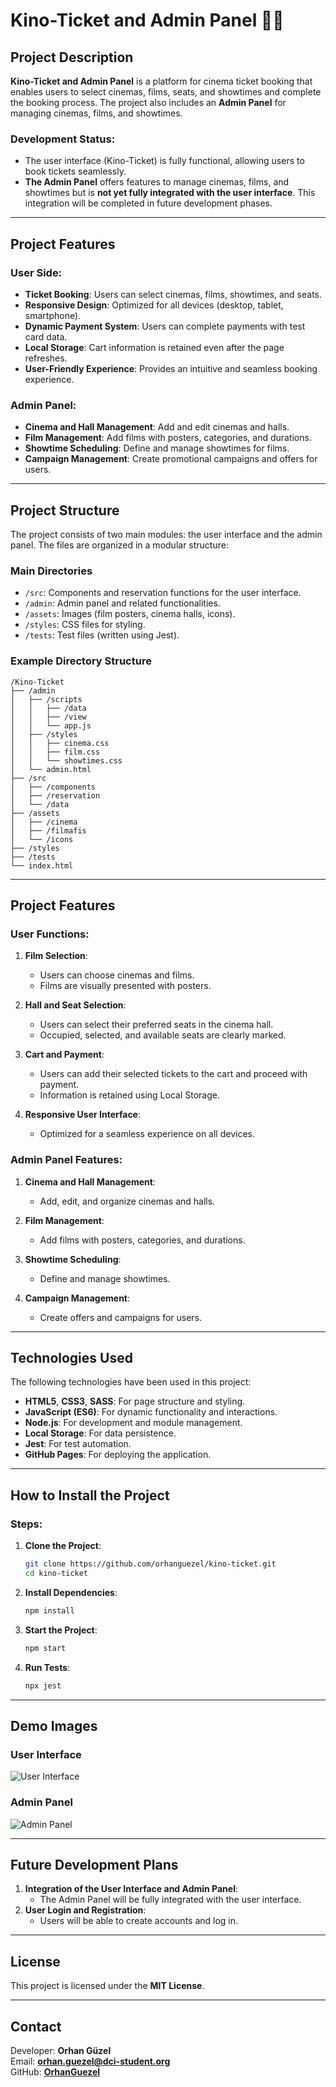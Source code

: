 
# Kino-Ticket and Admin Panel 🎥🍿

## Project Description
**Kino-Ticket and Admin Panel** is a platform for cinema ticket booking that enables users to select cinemas, films, seats, and showtimes and complete the booking process. The project also includes an **Admin Panel** for managing cinemas, films, and showtimes.

### Development Status:
- The user interface (Kino-Ticket) is fully functional, allowing users to book tickets seamlessly.
- **The Admin Panel** offers features to manage cinemas, films, and showtimes but is **not yet fully integrated with the user interface**. This integration will be completed in future development phases.

---

## Project Features

### User Side:
- **Ticket Booking**: Users can select cinemas, films, showtimes, and seats.
- **Responsive Design**: Optimized for all devices (desktop, tablet, smartphone).
- **Dynamic Payment System**: Users can complete payments with test card data.
- **Local Storage**: Cart information is retained even after the page refreshes.
- **User-Friendly Experience**: Provides an intuitive and seamless booking experience.

### Admin Panel:
- **Cinema and Hall Management**: Add and edit cinemas and halls.
- **Film Management**: Add films with posters, categories, and durations.
- **Showtime Scheduling**: Define and manage showtimes for films.
- **Campaign Management**: Create promotional campaigns and offers for users.

---

## Project Structure
The project consists of two main modules: the user interface and the admin panel. The files are organized in a modular structure:

### **Main Directories**
- `/src`: Components and reservation functions for the user interface.
- `/admin`: Admin panel and related functionalities.
- `/assets`: Images (film posters, cinema halls, icons).
- `/styles`: CSS files for styling.
- `/tests`: Test files (written using Jest).

### **Example Directory Structure**
```
/Kino-Ticket
├── /admin
│   ├── /scripts
│   │   ├── /data
│   │   ├── /view
│   │   └── app.js
│   ├── /styles
│   │   ├── cinema.css
│   │   ├── film.css
│   │   └── showtimes.css
│   └── admin.html
├── /src
│   ├── /components
│   ├── /reservation
│   └── /data
├── /assets
│   ├── /cinema
│   ├── /filmafis
│   └── /icons
├── /styles
├── /tests
└── index.html
```

---

## Project Features

### User Functions:
1. **Film Selection**:
   - Users can choose cinemas and films.
   - Films are visually presented with posters.

2. **Hall and Seat Selection**:
   - Users can select their preferred seats in the cinema hall.
   - Occupied, selected, and available seats are clearly marked.

3. **Cart and Payment**:
   - Users can add their selected tickets to the cart and proceed with payment.
   - Information is retained using Local Storage.

4. **Responsive User Interface**:
   - Optimized for a seamless experience on all devices.

### Admin Panel Features:
1. **Cinema and Hall Management**:
   - Add, edit, and organize cinemas and halls.

2. **Film Management**:
   - Add films with posters, categories, and durations.

3. **Showtime Scheduling**:
   - Define and manage showtimes.

4. **Campaign Management**:
   - Create offers and campaigns for users.

---

## Technologies Used
The following technologies have been used in this project:
- **HTML5**, **CSS3**, **SASS**: For page structure and styling.
- **JavaScript (ES6)**: For dynamic functionality and interactions.
- **Node.js**: For development and module management.
- **Local Storage**: For data persistence.
- **Jest**: For test automation.
- **GitHub Pages**: For deploying the application.

---

## How to Install the Project

### Steps:
1. **Clone the Project**:
   ```bash
   git clone https://github.com/orhanguezel/kino-ticket.git
   cd kino-ticket
   ```

2. **Install Dependencies**:
   ```bash
   npm install
   ```

3. **Start the Project**:
   ```bash
   npm start
   ```

4. **Run Tests**:
   ```bash
   npx jest
   ```

---

## Demo Images
### User Interface
![User Interface](https://orhanguezel.github.io/Kino-Ticket/assets/demo-image.png)

### Admin Panel
![Admin Panel](https://orhanguezel.github.io/Kino-Ticket/assets/admin-panel.png)

---

## Future Development Plans
1. **Integration of the User Interface and Admin Panel**:
   - The Admin Panel will be fully integrated with the user interface.
2. **User Login and Registration**:
   - Users will be able to create accounts and log in.

---

## License
This project is licensed under the **MIT License**.

---

## Contact
Developer: **Orhan Güzel**  
Email: **orhan.guezel@dci-student.org**  
GitHub: **[OrhanGuezel](https://github.com/OrhanGuezel)**
```
